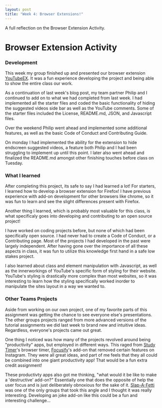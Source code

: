 ```yaml
---
layout: post
title: "Week 4: Browser Extensions!"
---
```


A full reflection on the Browser Extension Activity.
<!--more-->


# Browser Extension Activity

### Development

This week my group finished up and presented our browser extension [YouTubeEX](). It was a fun experience developing the project and being able to show the entire class our work. 

As a continuation of last week's blog post, my team partner Philip and I continued to add on to what we had completed from last week. I had implemented all the starter files and coded the basic functionality of hiding the suggested videos side bar as well as the YouTube comments. Some of the starter files included the License, README.md, JSON, and Javascript files. 

Over the weekend Philip went ahead and implemented some additional features, as well as the basic Code of Conduct and Contributing Guide. 

On monday I had implemented the ability for the extension to hide endscreen suggested videos, a feature both Philip and I had been struggling to implement up until this point. I later also went ahead and finalized the README.md amongst other finishing touches before class on Tuesday.

### What I learned

After completing this project, its safe to say I had learned a lot! For starters, I learned how to develop a browser extension for Firefox! I have previous experience with add-on development for other browsers like chrome, so it was fun to learn and see the slight differences present with Firefox.

Another thing I learned, which is probably most valuable for this class, is what specificaly goes into developing and contributing to an open source project!

I have worked on coding projects before, but none of which had been specifically open source. I had never had to create a Code of Conduct, or a Contributing page. Most of the projects I had developed in the past were largely independent. After having gone over the importance of all these aspects in class, it was fun to utilize this knowledge first hand in a safe low stakes project.

I also learned about class and element manipulation with Javascript, as well as the innerworkings of YouTube's specific form of styling for their website. YouTube's styling is drastically more complex than most websites, so it was interesting to learn how the styling specifically worked inorder to manipulate the sites layout in a way we wanted to. 

### Other Teams Projects

Aside from working on our own project, one of my favorite parts of this assignment was getting the chance to see everyone else's presentations. The other groups projects ranged from more advanced versions of the tutorial assignments we did last week to brand new and intuitive ideas. Regardless, everyone's projects came out great. 

One thing I noticed was how many of the projects revolved around being "productivity" apps, but employed in different ways. This raged from [Study Timer]()'s browser timer, [Focusify]()'s add-on that removed certain features on Instagram. They were all great ideas, and part of me feels that they all could be combined into one giant productivity app! That would be a fun extra credit assignment!

These productivty apps also got me thinking, "what would it be like to make a 'destructive' add-on?" Essentially one that does the opposite of help the user focus and is just deliberately obnoxious for the sake of it. [Slap-A-Fetti]() was one of the only groups that took this angle and I thought it was really interesting. Developing an joke add-on like this could be a fun and interesting challenge... 